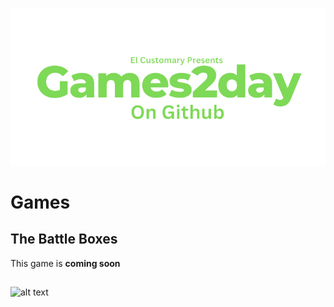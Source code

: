 ![alt text](https://raw.githubusercontent.com/Ishaanlikescandy/Games2day/main/Games2day.png)
# Games
## The Battle Boxes
This game is **coming soon**
##
![alt text](https://img.shields.io/badge/Download-Windows-blue)
